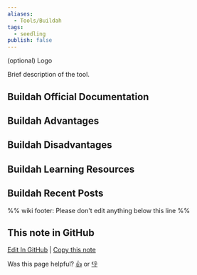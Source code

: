 ```yaml
---
aliases:
  - Tools/Buildah
tags:
  - seedling
publish: false
---
```


(optional) Logo

Brief description of the tool.

## Buildah Official Documentation

## Buildah Advantages

## Buildah Disadvantages

## Buildah Learning Resources

## Buildah Recent Posts

%% wiki footer: Please don't edit anything below this line %%

## This note in GitHub

<span class="git-footer">[Edit In GitHub](https://github.dev/data-engineering-community/data-engineering-wiki/blob/main/Tools/Containerization/Buildah.md "git-hub-edit-note") | [Copy this note](https://raw.githubusercontent.com/data-engineering-community/data-engineering-wiki/main/Tools/Containerization/Buildah.md "git-hub-copy-note")</span>

<span class="git-footer">Was this page helpful?
[👍](https://tally.so/r/mOaxjk?rating=Yes&url=https://dataengineering.wiki/Tools/Conatinerization/Buildah) or [👎](https://tally.so/r/mOaxjk?rating=No&url=https://dataengineering.wiki/Tools/Conatinerization/Buildah)</span>
